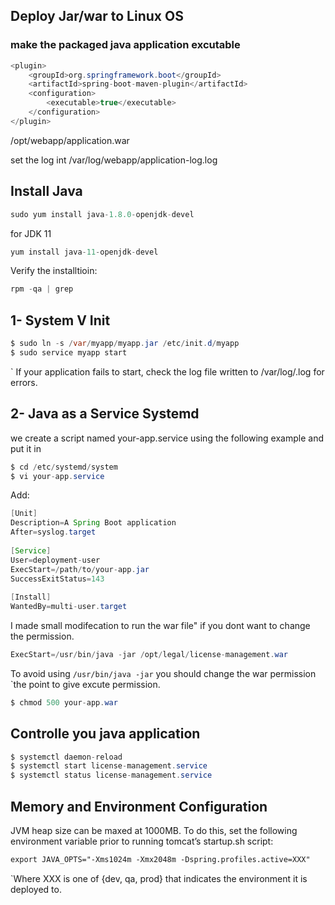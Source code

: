 ## Deploy Jar/war to Linux OS

### make the packaged java application excutable
```java
<plugin>
    <groupId>org.springframework.boot</groupId>
    <artifactId>spring-boot-maven-plugin</artifactId>
    <configuration>
        <executable>true</executable>
    </configuration>
</plugin>
```

/opt/webapp/application.war

set the log int /var/log/webapp/application-log.log

## Install Java
```java
sudo yum install java-1.8.0-openjdk-devel
```
for JDK 11
```java
yum install java-11-openjdk-devel
```
Verify the installtioin:
```java
rpm -qa | grep 
```
## 1- System V Init
```java
$ sudo ln -s /var/myapp/myapp.jar /etc/init.d/myapp
$ sudo service myapp start
```
` If your application fails to start, check the log file written to /var/log/<appname>.log for errors.
## 2- Java as a Service Systemd
we create a script named your-app.service using the following example and put it in
```java
$ cd /etc/systemd/system
$ vi your-app.service
```
Add:
```java
[Unit]
Description=A Spring Boot application
After=syslog.target
 
[Service]
User=deployment-user
ExecStart=/path/to/your-app.jar 
SuccessExitStatus=143 
 
[Install] 
WantedBy=multi-user.target
```
I made small modifecation to run the war file" if you dont want to change the permission.
```java
ExecStart=/usr/bin/java -jar /opt/legal/license-management.war
```
To avoid using `/usr/bin/java -jar` you should change the war permission `the point to give excute permission.
```java
$ chmod 500 your-app.war
```
## Controlle you java application
```java
$ systemctl daemon-reload
$ systemctl start license-management.service
$ systemctl status license-management.service
```

##	Memory and Environment Configuration
JVM heap size can be maxed at 1000MB.  To do this, set the following environment variable prior to running tomcat’s startup.sh script:
```xml
export JAVA_OPTS="-Xms1024m -Xmx2048m -Dspring.profiles.active=XXX"
```
`Where XXX is one of {dev, qa, prod} that indicates the environment it is deployed to.




